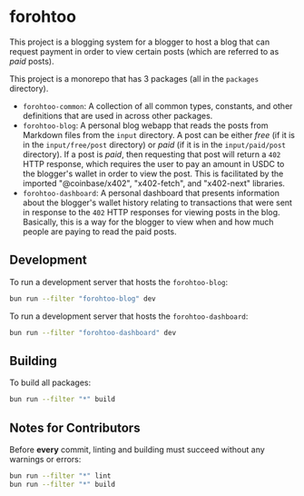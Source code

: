 # forohtoo

This project is a blogging system for a blogger to host a blog that can request payment in order to view certain posts (which are referred to as _paid_ posts).

This project is a monorepo that has 3 packages (all in the `packages` directory).

- `forohtoo-common`: A collection of all common types, constants, and other definitions that are used in across other packages.
- `forohtoo-blog`: A personal blog webapp that reads the posts from Markdown files from the `input` directory. A post can be either _free_ (if it is in the `input/free/post` directory) or _paid_ (if it is in the `input/paid/post` directory). If a post is _paid_, then requesting that post will return a `402` HTTP response, which requires the user to pay an amount in USDC to the blogger's wallet in order to view the post. This is facilitated by the imported "@coinbase/x402", "x402-fetch", and "x402-next" libraries.
- `forohtoo-dashboard`: A personal dashboard that presents information about the blogger's wallet history relating to transactions that were sent in response to the `402` HTTP responses for viewing posts in the blog. Basically, this is a way for the blogger to view when and how much people are paying to read the paid posts.

## Development

To run a development server that hosts the `forohtoo-blog`:

```sh
bun run --filter "forohtoo-blog" dev
```

To run a development server that hosts the `forohtoo-dashboard`:

```sh
bun run --filter "forohtoo-dashboard" dev
```

## Building

To build all packages:

```sh
bun run --filter "*" build
```

## Notes for Contributors

Before __every__ commit, linting and building must succeed without any warnings or errors:

```sh
bun run --filter "*" lint
bun run --filter "*" build
```
